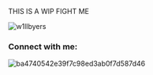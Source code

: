 THIS IS A WIP FIGHT ME 

<p align="left"> <img src="https://komarev.com/ghpvc/?username=w1llbyers&label=Profile%20views&color=0e75b6&style=flat" alt="w1llbyers" /> </p>

<h3 align="left">Connect with me:</h3>
<p align="left">
</p>


![ba4740542e39f7c98ed3ab0f7d587d46](https://github.com/user-attachments/assets/1d8a2fec-d54f-41fa-b9dc-d3ac3c488af6)
